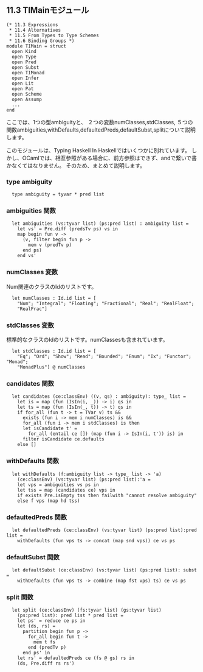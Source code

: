 ## 11.3 TIMainモジュール

	(* 11.3 Expressions
	 * 11.4 Alternatives
	 * 11.5 From Types to Type Schemes
	 * 11.6 Binding Groups *)
	module TIMain = struct
	  open Kind
	  open Type
	  open Pred
	  open Subst
	  open TIMonad
	  open Infer
	  open Lit
	  open Pat
	  open Scheme
	  open Assump
	  ...
	end

ここでは、1つの型ambiguityと、
２つの変数numClasses,stdClasses,
５つの関数ambiguities,withDefaults,defaultedPreds,defaultSubst,splitについて説明します。


このモジュールは、Typing Haskell In Haskellではいくつかに別れています。
しかし、OCamlでは、相互参照がある場合に、前方参照はできず、andで繋いで書かなくてはなりません。
そのため、まとめて説明します。


### type ambiguity

	  type ambiguity = tyvar * pred list

### ambiguities 関数

	  let ambiguities (vs:tyvar list) (ps:pred list) : ambiguity list =
	    let vs' = Pre.diff (predsTv ps) vs in
	    map begin fun v ->
	      (v, filter begin fun p ->
	        mem v (predTv p)
	      end ps)
	    end vs'

### numClasses 変数

Num関連のクラスのIdのリストです。

	  let numClasses : Id.id list = [
	    "Num"; "Integral"; "Floating"; "Fractional"; "Real"; "RealFloat";
	    "RealFrac"]

### stdClasses 変数

標準的なクラスのIdのリストです。numClassesも含まれています。

	  let stdClasses : Id.id list = [
	    "Eq"; "Ord"; "Show"; "Read"; "Bounded"; "Enum"; "Ix"; "Functor"; "Monad";
	    "MonadPlus"] @ numClasses

### candidates 関数

	  let candidates (ce:classEnv) ((v, qs) : ambiguity): type_ list =
	    let is = map (fun (IsIn(i, _)) -> i) qs in
	    let ts = map (fun (IsIn(_, t)) -> t) qs in
	    if for_all (fun t -> t = TVar v) ts &&
	      exists (fun i -> mem i numClasses) is &&
	      for_all (fun i -> mem i stdClasses) is then
	      let isCandidate t' =
	        for_all (entail ce []) (map (fun i -> IsIn(i, t')) is) in
	      filter isCandidate ce.defaults
	    else []

### withDefaults 関数

	  let withDefaults (f:ambiguity list -> type_ list -> 'a)
	    (ce:classEnv) (vs:tyvar list) (ps:pred list):'a =
	    let vps = ambiguities vs ps in
	    let tss = map (candidates ce) vps in
	    if exists Pre.isEmpty tss then failwith "cannot resolve ambiguity"
	    else f vps (map hd tss)

### defaultedPreds 関数

	  let defaultedPreds (ce:classEnv) (vs:tyvar list) (ps:pred list):pred list =
	    withDefaults (fun vps ts -> concat (map snd vps)) ce vs ps

### defaultSubst 関数

	  let defaultSubst (ce:classEnv) (vs:tyvar list) (ps:pred list): subst =
	    withDefaults (fun vps ts -> combine (map fst vps) ts) ce vs ps

### split 関数

	  let split (ce:classEnv) (fs:tyvar list) (gs:tyvar list)
	    (ps:pred list): pred list * pred list =
	    let ps' = reduce ce ps in
	    let (ds, rs) =
	      partition begin fun p ->
	        for_all begin fun t ->
	          mem t fs
	        end (predTv p)
	      end ps' in
	    let rs' = defaultedPreds ce (fs @ gs) rs in
	    (ds, Pre.diff rs rs')

